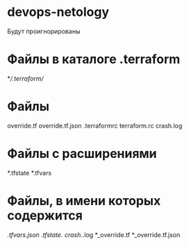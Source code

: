 # devops-netology
Будут проигнорированы

# Файлы в каталоге .terraform
**/.terraform/*

# Файлы
override.tf
override.tf.json
.terraformrc
terraform.rc
crash.log

# Файлы с расширениями
*.tfstate
*.tfvars


# Файлы, в имени которых содержится
*.tfvars.json
*.tfstate.*
crash.*.log
*_override.tf
*_override.tf.json
